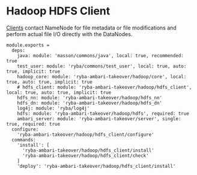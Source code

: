 
# Hadoop HDFS Client

[Clients][hdfs_client] contact NameNode for file metadata or file modifications
and perform actual file I/O directly with the DataNodes.

    module.exports =
      deps:
        java: module: 'masson/commons/java', local: true, recommended: true
        test_user: module: 'ryba/commons/test_user', local: true, auto: true, implicit: true
        hadoop_core: module: 'ryba-ambari-takeover/hadoop/core', local: true, auto: true, implicit: true
        # hdfs_client: module: 'ryba-ambari-takeover/hadoop/hdfs_client', local: true, auto: true, implicit: true
        hdfs_nn: module: 'ryba-ambari-takeover/hadoop/hdfs_nn'
        hdfs_dn: module: 'ryba-ambari-takeover/hadoop/hdfs_dn'
        log4j: module: 'ryba/log4j'
        hdfs: module: 'ryba-ambari-takeover/hadoop/hdfs', required: true
        ambari_server: module: 'ryba-ambari-takeover/server', single: true, required: true
      configure:
        'ryba-ambari-takeover/hadoop/hdfs_client/configure'
      commands:
        'install': [
          'ryba-ambari-takeover/hadoop/hdfs_client/install'
          'ryba-ambari-takeover/hadoop/hdfs_client/check'
        ]
        'deploy': 'ryba-ambari-takeover/hadoop/hdfs_client/install'

[hdfs_client]: http://hadoop.apache.org/docs/current/hadoop-project-dist/hadoop-hdfs/HdfsUserGuide.html
